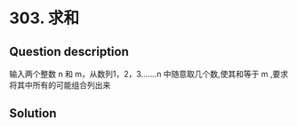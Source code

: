 # 303. 求和 

## Question description


输入两个整数 n 和 m，从数列1，2，3.......n 中随意取几个数,使其和等于 m ,要求将其中所有的可能组合列出来




## Solution

